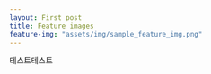```yaml
---
layout: First post
title: Feature images
feature-img: "assets/img/sample_feature_img.png"
---
```

테스트테스트
